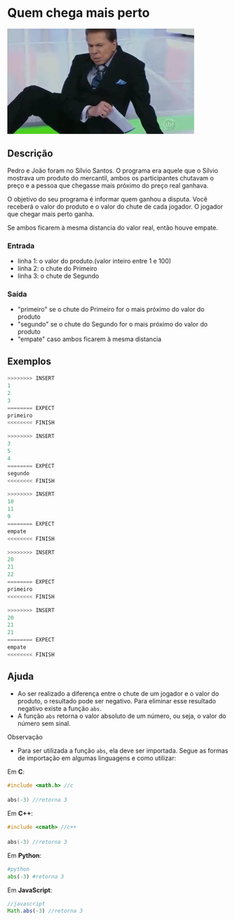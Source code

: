 # Quem chega mais perto

![_](cover.jpg)

## Descrição

Pedro e João foram no Sílvio Santos. O programa era aquele que o Sílvio mostrava um produto do mercantil, ambos os participantes chutavam o preço e a pessoa que chegasse mais próximo do preço real ganhava.

O objetivo do seu programa é informar quem ganhou a disputa. Você receberá o valor do produto e o valor do chute de cada jogador. O jogador que chegar mais perto ganha.

Se ambos ficarem à mesma distancia do valor real, então houve empate.

### Entrada

* linha 1: o valor do produto.(valor inteiro entre 1 e 100)
* linha 2: o chute do Primeiro
* linha 3: o chute de Segundo

### Saída

* "primeiro" se o chute do Primeiro for o mais próximo do valor do produto
* "segundo" se o chute do Segundo for o mais próximo do valor do produto
* "empate" caso ambos ficarem à mesma distancia

## Exemplos

``` py
>>>>>>>> INSERT
1
2
3
======== EXPECT
primeiro
<<<<<<<< FINISH
```

```py
>>>>>>>> INSERT
3
5
4
======== EXPECT
segundo
<<<<<<<< FINISH
```

```py
>>>>>>>> INSERT
10
11
9
======== EXPECT
empate
<<<<<<<< FINISH
```

```py
>>>>>>>> INSERT
20
21
22
======== EXPECT
primeiro
<<<<<<<< FINISH
```

```py
>>>>>>>> INSERT
20
21
21
======== EXPECT
empate
<<<<<<<< FINISH
```

## Ajuda

* Ao ser realizado a diferença entre o chute de um jogador e o valor do produto, o resultado pode ser negativo. Para eliminar esse resultado negativo existe a função `abs`.
* A função `abs` retorna o valor absoluto de um número, ou seja, o valor do número sem sinal.

Observação

* Para ser utilizada a função `abs`, ela deve ser importada. Segue as formas de importação em algumas linguagens e como utilizar:

Em **C**:

```c
#include <math.h> //c

abs(-3) //retorna 3
```

Em **C++**:

```c++
#include <cmath> //c++

abs(-3) //retorna 3
```

Em **Python**:

```py
#python
abs(-3) #retorna 3
```

Em **JavaScript**:

```javascript
//javascript 
Math.abs(-3) //retorna 3
```
